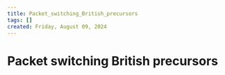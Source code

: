 ```yaml
---
title: Packet_switching_British_precursors
tags: []
created: Friday, August 09, 2024
---
```


# Packet switching British precursors
